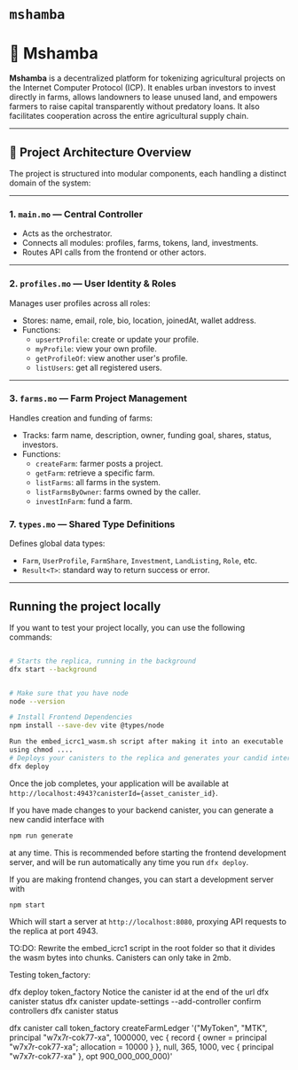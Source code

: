 # `mshamba`

# 🌾 Mshamba

**Mshamba** is a decentralized platform for tokenizing agricultural projects on the Internet Computer Protocol (ICP). It enables urban investors to invest directly in farms, allows landowners to lease unused land, and empowers farmers to raise capital transparently without predatory loans. It also facilitates cooperation across the entire agricultural supply chain.

---

## 🧠 Project Architecture Overview

The project is structured into modular components, each handling a distinct domain of the system:

---

### 1. `main.mo` — Central Controller

- Acts as the orchestrator.
- Connects all modules: profiles, farms, tokens, land, investments.
- Routes API calls from the frontend or other actors.

---

### 2. `profiles.mo` — User Identity & Roles

Manages user profiles across all roles:
- Stores: name, email, role, bio, location, joinedAt, wallet address.
- Functions:
  - `upsertProfile`: create or update your profile.
  - `myProfile`: view your own profile.
  - `getProfileOf`: view another user's profile.
  - `listUsers`: get all registered users.

---

### 3. `farms.mo` — Farm Project Management

Handles creation and funding of farms:
- Tracks: farm name, description, owner, funding goal, shares, status, investors.
- Functions:
  - `createFarm`: farmer posts a project.
  - `getFarm`: retrieve a specific farm.
  - `listFarms`: all farms in the system.
  - `listFarmsByOwner`: farms owned by the caller.
  - `investInFarm`: fund a farm.



### 7. `types.mo` — Shared Type Definitions

Defines global data types:
- `Farm`, `UserProfile`, `FarmShare`, `Investment`, `LandListing`, `Role`, etc.
- `Result<T>`: standard way to return success or error.

---



## Running the project locally

If you want to test your project locally, you can use the following commands:

```bash

# Starts the replica, running in the background
dfx start --background


# Make sure that you have node
node --version

# Install Frontend Dependencies
npm install --save-dev vite @types/node

Run the embed_icrc1_wasm.sh script after making it into an executable
using chmod ....
# Deploys your canisters to the replica and generates your candid interface
dfx deploy
```

Once the job completes, your application will be available at `http://localhost:4943?canisterId={asset_canister_id}`.

If you have made changes to your backend canister, you can generate a new candid interface with

```bash
npm run generate
```

at any time. This is recommended before starting the frontend development server, and will be run automatically any time you run `dfx deploy`.

If you are making frontend changes, you can start a development server with

```bash
npm start
```

Which will start a server at `http://localhost:8080`, proxying API requests to the replica at port 4943.


TO:DO: Rewrite the embed_icrc1 script in the root folder  so that it divides the wasm bytes into chunks. Canisters can only take in 2mb.

Testing token_factory: 

dfx deploy token_factory
Notice the canister id at the end of the url
dfx canister status <put the canister_id here>
dfx canister update-settings <put the canister_id here> --add-controller <put the canister_id here>
confirm controllers
dfx canister status <put the canister_id here>



 dfx canister call token_factory createFarmLedger   '("MyToken", "MTK", principal "w7x7r-cok77-xa", 1000000, vec { record { owner = principal "w7x7r-cok77-xa"; allocation = 10000 } }, null, 365, 1000, vec { principal "w7x7r-cok77-xa" }, opt 900_000_000_000)'


